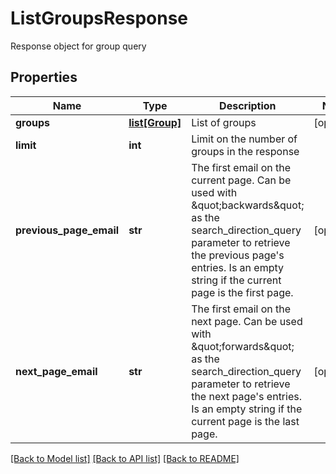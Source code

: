 # ListGroupsResponse

Response object for group query
## Properties
Name | Type | Description | Notes
------------ | ------------- | ------------- | -------------
**groups** | [**list[Group]**](Group.md) | List of groups | [optional] 
**limit** | **int** | Limit on the number of groups in the response | 
**previous_page_email** | **str** | The first email on the current page. Can be used with \&quot;backwards\&quot; as the search_direction_query parameter to retrieve the previous page&#39;s entries. Is an empty string if the current page is the first page.  | [optional] 
**next_page_email** | **str** | The first email on the next page. Can be used with \&quot;forwards\&quot; as the search_direction_query parameter to retrieve the next page&#39;s entries. Is an empty string if the current page is the last page.  | [optional] 

[[Back to Model list]](../README.md#documentation-for-models) [[Back to API list]](../README.md#documentation-for-api-endpoints) [[Back to README]](../README.md)


